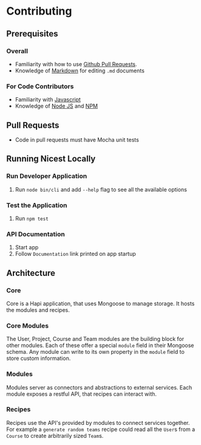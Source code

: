# Contributing

## Prerequisites

### Overall
* Familiarity with how to use [Github Pull Requests](https://help.github.com/articles/using-pull-requests/).
* Knowledge of [Markdown](https://help.github.com/articles/markdown-basics/) for editing `.md` documents

### For Code Contributors
* Familiarity with [Javascript](https://developer.mozilla.org/en-US/docs/Web/JavaScript)
* Knowledge of [Node JS](https://nodejs.org/documentation/) and [NPM](https://docs.npmjs.com/)

## Pull Requests
* Code in pull requests must have Mocha unit tests

## Running Nicest Locally
### Run Developer Application
1. Run `node bin/cli` and add `--help` flag to see all the available options

### Test the Application
1. Run `npm test`

### API Documentation
1. Start app
2. Follow `Documentation` link printed on app startup

## Architecture
### Core
Core is a Hapi application, that uses Mongoose to manage storage.
It hosts the modules and recipes.

### Core Modules
The User, Project, Course and Team modules are the building block for other modules.
Each of these offer a special `module` field in their Mongoose schema.
Any module can write to its own property in the `module` field to store custom information.

### Modules
Modules server as connectors and abstractions to external services.
Each module exposes a restful API, that recipes can interact with.

### Recipes
Recipes use the API's provided by modules to connect services together.
For example a `generate random teams` recipe could read all the `User`s from a `Course` to create arbitrarily sized `Team`s.
